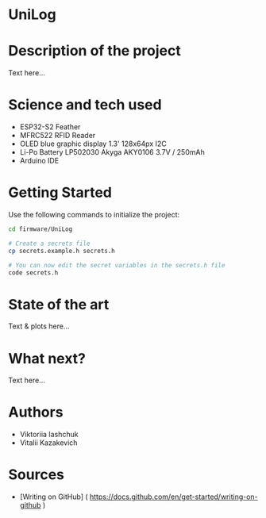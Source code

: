 # UniLog

# Description of the project 
Text here... 

# Science and tech used 
- ESP32-S2 Feather
- MFRC522 RFID Reader
- OLED blue graphic display 1.3' 128x64px I2C
- Li-Po Battery LP502030 Akyga AKY0106 3.7V / 250mAh
- Arduino IDE

# Getting Started

Use the following commands to initialize the project:

```bash
cd firmware/UniLog

# Create a secrets file
cp secrets.example.h secrets.h

# You can now edit the secret variables in the secrets.h file
code secrets.h
```

# State of the art 
Text & plots here... 

# What next?
Text here... 

# Authors 
- Viktoriia Iashchuk
- Vitalii Kazakevich

# Sources 
- [Writing on GitHub] ( https://docs.github.com/en/get-started/writing-on-github ) 
